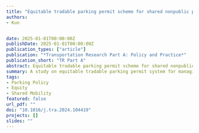 ```yaml
---
title: "Equitable tradable parking permit scheme for shared nonpublic parking management"
authors:
- Kun


date: 2025-01-01T00:00:00Z
publishDate: 2025-01-01T00:00:00Z
publication_types: ["article"]
publication: "*Transportation Research Part A: Policy and Practice*"
publication_short: "TR Part A"
abstract: Equitable tradable parking permit scheme for shared nonpublic parking management.
summary: A study on equitable tradable parking permit system for managing shared private parking.
tags:
- Parking Policy
- Equity
- Shared Mobility
featured: false
url_pdf: ""
doi: "10.1016/j.tra.2024.104419"
projects: []
slides: ""
---
```

